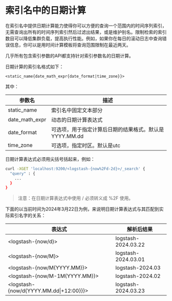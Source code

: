 # 索引名中的日期计算

在索引名中提供日期计算能力使得你可以方便的查询一个范围内的时间序列索引，无需查询出所有的时间序列索引然后过滤出结果，或是维护别名。限制检索的索引数目可以降低集群负载，提高执行性能。例如，如果你在每日的滚动日志中查询错误信息，你可以是用时间计算模板将查询范围限制在最近两天。

几乎所有包含索引参数的API都支持针对索引参数名的日期计算。

日期计算的索引名格式如下：

```
<static_name{date_math_expr{date_format|time_zone}}>
```

其中：

|参数名|描述|
|---|---|
|static_name|索引名中固定文本部分|
|date_math_expr|动态的日期计算表达式|
|date_format|可选项，用于指定计算后日期的结果格式。默认是YYYY.MM.dd|
|time_zone|可选项，指定时区。默认是utc|

日期计算表达式必须用尖括号括起来，例如：

```bash
curl -XGET 'localhost:9200/<logstash-{now%2Fd-2d}>/_search' {
  "query" : {
    ...
  }
}
```

> 注意：在日期计算表达式中使用 / 必须转义成 %2F 使用。

下面的以当前时间为2024年3月22日为例，来说明日期计算表达式与其匹配到实际索引名字的关系：

|表达式|解析后结果|
|---|---|
|&lt;logstash-{now/d}&gt;|logstash-2024.03.22|
|&lt;logstash-{now/M}&gt;|logstash-2024.03.01|
|&lt;logstash-{now/M{YYYY.MM}}&gt;|logstash-2024.03|
|&lt;logstash-{now/M-1M{YYYY.MM}}&gt;|logstash-2024.02|
|&lt;logstash-{now/d{YYYY.MM.dd\|+12:00}}}&gt;|logstash-2024.03.23|


